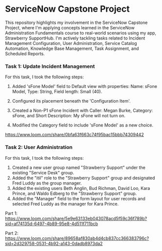# ServiceNow Capstone Project
This repository highlights my involvement in the ServiceNow Capstone Project, where I'm applying concepts learned in the ServiceNow Administration Fundamentals course to real-world scenarios using my app, Strawberry SupportHub. I'm actively tackling tasks related to Incident Management Configuration, User Administration, Service Catalog Automation, Knowledge Base Management, Task Assignment, and Scheduled Reports.

### Task 1: Update Incident Management 
For this task, I took the following steps:

1. Added 'sFone Model' field to Default view with properties: Name: sFone Model, Type: String, Field length: Small (40).

2. Configured its placement beneath the 'Configuration Item'.

3. Created a Non-P1 sFone Incident with Caller: Megan Burke, Category: sFone, and Short Description: My sFone will not turn on.

4. Modified the Category field to include 'sFone Model' as a new choice.

https://www.loom.com/share/0bfa63f663c74f95bac15bbb74309442

### Task 2: User Administration

For this task, I took the following steps:

1. Created a new user group named "Strawberry Support" under the existing "Service Desk" group.
2. Added the "itil" role to the "Strawberry Support" group and designated Fred Luddy as the group manager.
3. Added the existing users Beth Anglin, Bud Richman, David Loo, Kara Prince, and Waldo Edberg to the "Strawberry Support" group.
4. Added the "Manager" field to the form layout for user records and selected Fred Luddy as the manager for Kara Prince.

Part 1:
https://www.loom.com/share/5e9e63133eb043078acd5f59c36f789b?sid=af74135d-6497-4b89-95e8-4d511f711bcb

Part 2: 
https://www.loom.com/share/89658af830ab4d4cb837cc366383796c?sid=2d329758-0531-4b92-a143-0dadb8973da2
